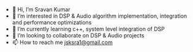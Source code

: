 - 👋 Hi, I’m Sravan Kumar
- 👀 I’m interested in DSP & Audio algorithm implementation, integration and performance optimizations
- 🌱 I’m currently learning c++, system level integration of DSP
- 💞️ I’m looking to collaborate on DSP & Audio projects
- 📫 How to reach me jsksra1@gmail.com
